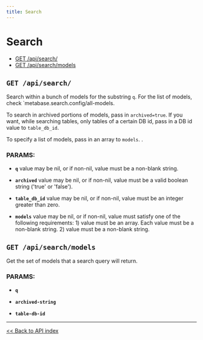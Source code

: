 ```yaml
---
title: Search
---
```


# Search

  - [GET /api/search/](#get-apisearch)
  - [GET /api/search/models](#get-apisearchmodels)

## `GET /api/search/`

Search within a bunch of models for the substring `q`.
  For the list of models, check `metabase.search.config/all-models.

  To search in archived portions of models, pass in `archived=true`.
  If you want, while searching tables, only tables of a certain DB id,
  pass in a DB id value to `table_db_id`.

  To specify a list of models, pass in an array to `models`.
  .

### PARAMS:

*  **`q`** value may be nil, or if non-nil, value must be a non-blank string.

*  **`archived`** value may be nil, or if non-nil, value must be a valid boolean string ('true' or 'false').

*  **`table_db_id`** value may be nil, or if non-nil, value must be an integer greater than zero.

*  **`models`** value may be nil, or if non-nil, value must satisfy one of the following requirements: 1) value must be an array. Each value must be a non-blank string. 2) value must be a non-blank string.

## `GET /api/search/models`

Get the set of models that a search query will return.

### PARAMS:

*  **`q`** 

*  **`archived-string`** 

*  **`table-db-id`**

---

[<< Back to API index](../api-documentation.md)
